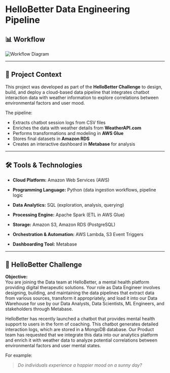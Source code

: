 # HelloBetter Data Engineering Pipeline

## 📊 Workflow
![Workflow Diagram](https://github.com/user-attachments/assets/cecd64e4-e159-4c39-b200-606d6f10ba99)

---

## 📜 Project Context
This project was developed as part of the **HelloBetter Challenge** to design, build, and deploy a cloud-based data pipeline that integrates chatbot interaction data with weather information to explore correlations between environmental factors and user mood.

The pipeline:
- Extracts chatbot session logs from CSV files
- Enriches the data with weather details from **WeatherAPI.com**
- Performs transformations and modeling in **AWS Glue**
- Stores final datasets in **Amazon RDS**
- Creates an interactive dashboard in **Metabase** for analysis

---

## 🛠 Tools & Technologies

- **Cloud Platform:** Amazon Web Services (AWS)
- **Programming Language:** Python (data ingestion workflows, pipeline logic

- **Data Analytics:** SQL (exploration, analysis, querying)
- **Processing Engine:** Apache Spark (ETL in AWS Glue)
- **Storage:** Amazon S3, Amazon RDS (PostgreSQL)
- **Orchestration & Automation:** AWS Lambda, S3 Event Triggers
- **Dashboarding Tool:** Metabase

---

## 🧩 HelloBetter Challenge

**Objective:**  
You are joining the Data team at HelloBetter, a mental health platform providing digital therapeutic solutions. Your role as Data Engineer involves designing, building, and maintaining the data pipelines that extract data from various sources, transform it appropriately, and load it into our Data Warehouse for use by our Data Analysts, Data Scientists, ML Engineers, and stakeholders through Metabase.

HelloBetter has recently launched a chatbot that provides mental health support to users in the form of coaching. This chatbot generates detailed interaction logs, which are stored in a MongoDB database. Our Product team has requested that we integrate this data into our analytics platform and enrich it with weather data to analyze potential correlations between environmental factors and user mental states.

For example:  
> *Do individuals experience a happier mood on a sunny day?*
